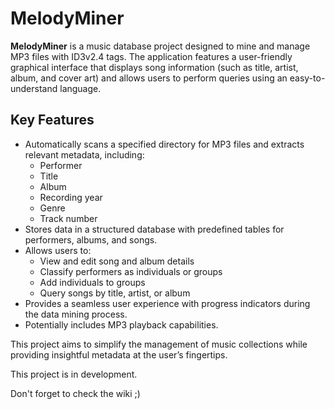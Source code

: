 # MelodyMiner

**MelodyMiner** is a music database project designed to mine and manage MP3 files with ID3v2.4 tags. The application features a user-friendly graphical interface that displays song information (such as title, artist, album, and cover art) and allows users to perform queries using an easy-to-understand language.

## Key Features

- Automatically scans a specified directory for MP3 files and extracts relevant metadata, including:
  - Performer
  - Title
  - Album
  - Recording year
  - Genre
  - Track number
- Stores data in a structured database with predefined tables for performers, albums, and songs.
- Allows users to:
  - View and edit song and album details
  - Classify performers as individuals or groups
  - Add individuals to groups
  - Query songs by title, artist, or album
- Provides a seamless user experience with progress indicators during the data mining process.
- Potentially includes MP3 playback capabilities.

This project aims to simplify the management of music collections while providing insightful metadata at the user’s fingertips.



This project is in development.

Don't forget to check the wiki ;)
